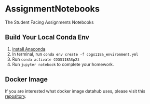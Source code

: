 # AssignmentNotebooks

The Student Facing Assignments Notebooks

## Build Your Local Conda Env

1. [Install Anaconda](https://docs.anaconda.com/anaconda/install/index.html)
2. In terminal, run `conda env create -f cogs118a_environment.yml`
3. Run `conda activate COGS118ASp23`
4. Run `jupyter notebook` to complete your homework.

## Docker Image

If you are interested what docker image datahub uses, please visit this [repository](https://github.com/COGS118A/Dockerfiles).